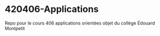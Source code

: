 # 420406-Applications
Repo pour le cours 406 applications orientées objet du collège Édouard Montpetit
